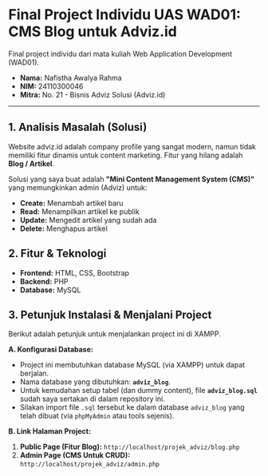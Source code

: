 # Final Project Individu UAS WAD01: CMS Blog untuk Adviz.id

Final project individu dari mata kuliah Web Application Development (WAD01).

* **Nama:** Nafistha Awalya Rahma
* **NIM:** 24110300046
* **Mitra:** No. 21 - Bisnis Adviz Solusi (Adviz.id)

---

## 1. Analisis Masalah (Solusi)
Website adviz.id adalah company profile yang sangat modern, namun tidak memiliki fitur dinamis untuk content marketing. Fitur yang hilang adalah **Blog / Artikel**.

Solusi yang saya buat adalah **"Mini Content Management System (CMS)"** yang memungkinkan admin (Adviz) untuk:
* **Create:** Menambah artikel baru
* **Read:** Menampilkan artikel ke publik
* **Update:** Mengedit artikel yang sudah ada
* **Delete:** Menghapus artikel

## 2. Fitur & Teknologi
* **Frontend:** HTML, CSS, Bootstrap
* **Backend:** PHP
* **Database:** MySQL

## 3. Petunjuk Instalasi & Menjalani Project

Berikut adalah petunjuk untuk menjalankan project ini di XAMPP.

**A. Konfigurasi Database:**
* Project ini membutuhkan database MySQL (via XAMPP) untuk dapat berjalan.
* Nama database yang dibutuhkan: **`adviz_blog`**.
* Untuk kemudahan setup tabel (dan dummy content), file **`adviz_blog.sql`** sudah saya sertakan di dalam repository ini.
* Silakan import file `.sql` tersebut ke dalam database `adviz_blog` yang telah dibuat (via `phpMyAdmin` atau tools sejenis).

**B. Link Halaman Project:**
1.  **Public Page (Fitur Blog):**
    `http://localhost/projek_adviz/blog.php`
2.  **Admin Page (CMS Untuk CRUD):**
    `http://localhost/projek_adviz/admin.php`
